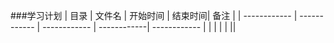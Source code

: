 ###学习计划
|  目录 | 文件名  | 开始时间 | 结束时间|     备注  |
| ------------ | ------------ | ------------ | ------------| ------------ |
|      |    |    |    ||
